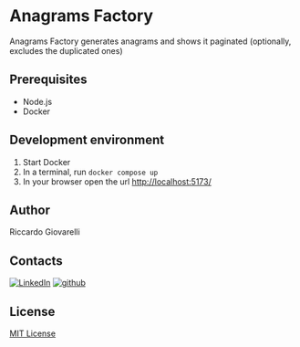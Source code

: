 # Anagrams Factory
Anagrams Factory generates anagrams and shows it paginated (optionally, excludes the duplicated ones)

## Prerequisites
- Node.js
- Docker

## Development environment
1. Start Docker
2. In a terminal, run `docker compose up`
3. In your browser open the url [http://localhost:5173/](http://localhost:5173/)

## Author
Riccardo Giovarelli

## Contacts
[![LinkedIn](https://img.shields.io/badge/Linkedin-%230077B5.svg?logo=linkedin&logoColor=white)](https://linkedin.com/in/riccardo-giovarelli) [![github](https://img.shields.io/badge/github-181717.svg?logo=github&logoColor=white)](https://github.com/riccardo-giovarelli)

## License
[MIT License](https://opensource.org/license/mit/)


